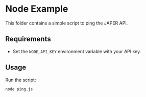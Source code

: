# Node Example

This folder contains a simple script to ping the JAPER API.

## Requirements

- Set the `NODE_API_KEY` environment variable with your API key.

## Usage

Run the script:

```bash
node ping.js
```

